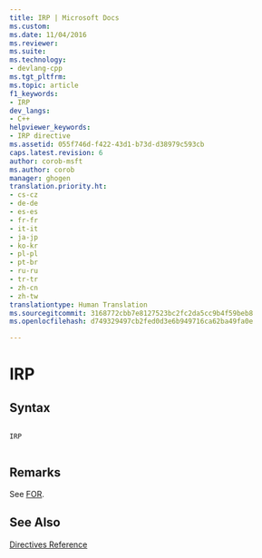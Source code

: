 ```yaml
---
title: IRP | Microsoft Docs
ms.custom: 
ms.date: 11/04/2016
ms.reviewer: 
ms.suite: 
ms.technology:
- devlang-cpp
ms.tgt_pltfrm: 
ms.topic: article
f1_keywords:
- IRP
dev_langs:
- C++
helpviewer_keywords:
- IRP directive
ms.assetid: 055f746d-f422-43d1-b73d-d38979c593cb
caps.latest.revision: 6
author: corob-msft
ms.author: corob
manager: ghogen
translation.priority.ht:
- cs-cz
- de-de
- es-es
- fr-fr
- it-it
- ja-jp
- ko-kr
- pl-pl
- pt-br
- ru-ru
- tr-tr
- zh-cn
- zh-tw
translationtype: Human Translation
ms.sourcegitcommit: 3168772cbb7e8127523bc2fc2da5cc9b4f59beb8
ms.openlocfilehash: d749329497cb2fed0d3e6b949716ca62ba49fa0e

---
```

# IRP
## Syntax  
  
```  
  
IRP  
  
```  
  
## Remarks  
 See [FOR](../../assembler/masm/for-masm.md).  
  
## See Also  
 [Directives Reference](../../assembler/masm/directives-reference.md)


<!--HONumber=Jan17_HO2-->


